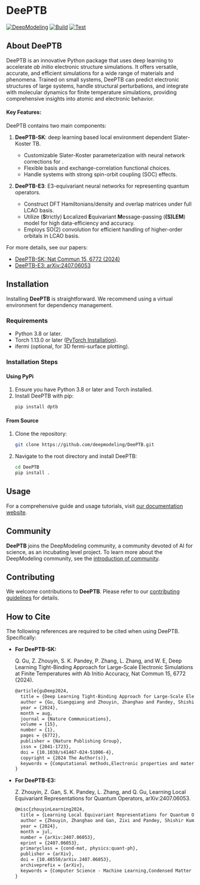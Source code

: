 # DeePTB

[![DeepModeling](https://img.shields.io/badge/DeepModeling-Incubating_Project-blue)](https://github.com/deepmodeling)
[![Build](https://github.com/deepmodeling/DeePTB/actions/workflows/image.yml/badge.svg)](https://github.com/deepmodeling/DeePTB/actions/workflows/image.yml)
[![Test](https://github.com/deepmodeling/DeePTB/actions/workflows/unit_test.yml/badge.svg)](https://github.com/deepmodeling/DeePTB/actions/workflows/unit_test.yml)

## About DeePTB
DeePTB is an innovative Python package that uses deep learning to accelerate *ab initio* electronic structure simulations. It offers versatile, accurate, and efficient simulations for a wide range of materials and phenomena. Trained on small systems, DeePTB can predict electronic structures of large systems, handle structural perturbations, and integrate with molecular dynamics for finite temperature simulations, providing comprehensive insights into atomic and electronic behavior.


#### Key Features:
DeePTB contains two main components: 
1. **DeePTB-SK**: deep learning based local environment dependent Slater-Koster TB.
   - Customizable Slater-Koster parameterization with neural network corrections for . 
   - Flexible basis and exchange-correlation functional choices.
   - Handle systems with strong spin-orbit coupling (SOC) effects.

1. **DeePTB-E3**: E3-equivariant neural networks for representing quantum operators.
   - Construct DFT Hamiltonians/density and overlap matrices under full LCAO basis.
   - Utilize (**S**trictly) **L**ocalized **E**quivariant **M**essage-passing (**(S)LEM**) model for high data-efficiency and accuracy.
   - Employs SO(2) convolution for efficient handling of higher-order orbitals in LCAO basis.


For more details, see our papers:
- [DeePTB-SK: Nat Commun 15, 6772 (2024)](https://doi.org/10.1038/s41467-024-51006-4)
- [DeePTB-E3: arXiv:2407.06053](https://arxiv.org/pdf/2407.06053)



## Installation

Installing **DeePTB** is straightforward. We recommend using a virtual environment for dependency management.

### Requirements
- Python 3.8 or later.
- Torch 1.13.0 or later ([PyTorch Installation](https://pytorch.org/get-started/locally)).
- ifermi (optional, for 3D fermi-surface plotting).

### Installation Steps

#### Using PyPi
1. Ensure you have Python 3.8 or later and Torch installed.
2. Install DeePTB with pip:
   ```bash
   pip install dptb
   ```

#### From Source
1. Clone the repository:
   ```bash
   git clone https://github.com/deepmodeling/DeePTB.git
   ```
2. Navigate to the root directory and install DeePTB:
   ```bash
   cd DeePTB
   pip install .
   ```

## Usage
For a comprehensive guide and usage tutorials, visit [our documentation website](https://deeptb.readthedocs.io/en/latest/).



## Community

**DeePTB** joins the DeepModeling community, a community devoted of AI for science, as an incubating level project. To learn more about the DeepModeling community, see the [introduction of community](https://github.com/deepmodeling/community).

## Contributing
We welcome contributions to **DeePTB**. Please refer to our [contributing guidelines](https://deeptb.readthedocs.io/en/latest/community/contribution_guide.html) for details.


## How to Cite

The following references are required to be cited when using DeePTB. Specifically:

- **For DeePTB-SK:**

    Q. Gu, Z. Zhouyin, S. K. Pandey, P. Zhang, L. Zhang, and W. E, Deep Learning Tight-Binding Approach for Large-Scale Electronic Simulations at Finite Temperatures with Ab Initio Accuracy, Nat Commun 15, 6772 (2024).
  
    ```latex
    @article{guDeep2024,
      title = {Deep Learning Tight-Binding Approach for Large-Scale Electronic Simulations at Finite Temperatures with  Ab Initio Accuracy},
      author = {Gu, Qiangqiang and Zhouyin, Zhanghao and Pandey, Shishir Kumar and Zhang, Peng and Zhang, Linfeng and E,    Weinan},
      year = {2024},
      month = aug,
      journal = {Nature Communications},
      volume = {15},
      number = {1},
      pages = {6772},
      publisher = {Nature Publishing Group},
      issn = {2041-1723},
      doi = {10.1038/s41467-024-51006-4},
      copyright = {2024 The Author(s)},
      keywords = {Computational methods,Electronic properties and materials,Electronic structure}
    }
    ```
- **For DeePTB-E3:**
  
    Z. Zhouyin, Z. Gan, S. K. Pandey, L. Zhang, and Q. Gu, Learning Local Equivariant Representations for Quantum Operators, arXiv:2407.06053.
    

    ```latex
    @misc{zhouyinLearning2024,
      title = {Learning Local Equivariant Representations for Quantum Operators},
      author = {Zhouyin, Zhanghao and Gan, Zixi and Pandey, Shishir Kumar and Zhang, Linfeng and Gu, Qiangqiang},
      year = {2024},
      month = jul,
      number = {arXiv:2407.06053},
      eprint = {2407.06053},
      primaryclass = {cond-mat, physics:quant-ph},
      publisher = {arXiv},
      doi = {10.48550/arXiv.2407.06053},
      archiveprefix = {arXiv},
      keywords = {Computer Science - Machine Learning,Condensed Matter - Materials Science,Quantum Physics},
    }
    ```
